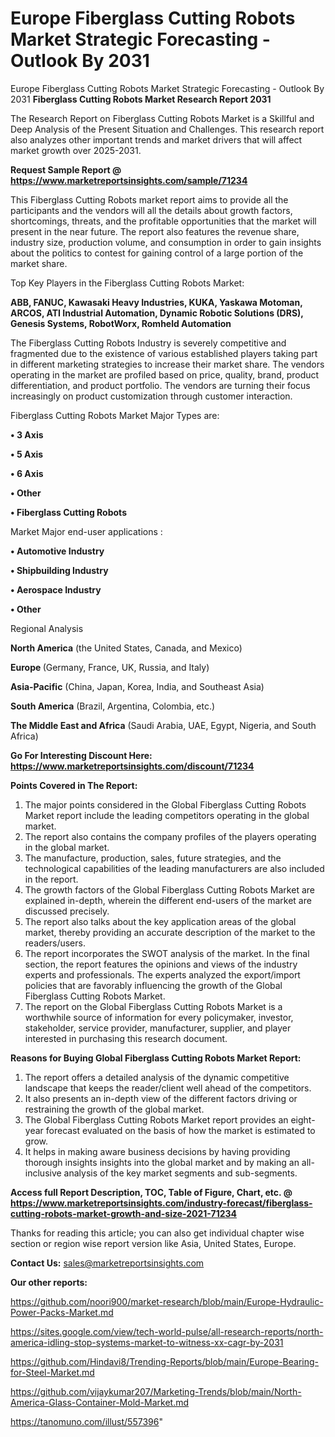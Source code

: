 # Europe Fiberglass Cutting Robots Market Strategic Forecasting - Outlook By 2031
Europe Fiberglass Cutting Robots Market Strategic Forecasting - Outlook By 2031
<strong>Fiberglass Cutting Robots Market Research Report 2031</strong>

The Research Report on Fiberglass Cutting Robots Market is a Skillful and Deep Analysis of the Present Situation and Challenges. This research report also analyzes other important trends and market drivers that will affect market growth over 2025-2031.

<strong>Request Sample Report @ <a href=https://www.marketreportsinsights.com/sample/71234>https://www.marketreportsinsights.com/sample/71234</a></strong>

This Fiberglass Cutting Robots market report aims to provide all the participants and the vendors will all the details about growth factors, shortcomings, threats, and the profitable opportunities that the market will present in the near future. The report also features the revenue share, industry size, production volume, and consumption in order to gain insights about the politics to contest for gaining control of a large portion of the market share.

Top Key Players in the Fiberglass Cutting Robots Market:

<strong>ABB, FANUC, Kawasaki Heavy Industries, KUKA, Yaskawa Motoman, ARCOS, ATI Industrial Automation, Dynamic Robotic Solutions (DRS), Genesis Systems, RobotWorx, Romheld Automation</strong>

The Fiberglass Cutting Robots Industry is severely competitive and fragmented due to the existence of various established players taking part in different marketing strategies to increase their market share. The vendors operating in the market are profiled based on price, quality, brand, product differentiation, and product portfolio. The vendors are turning their focus increasingly on product customization through customer interaction.

Fiberglass Cutting Robots Market Major Types are:

<strong>• 3 Axis

• 5 Axis

• 6 Axis

• Other

• Fiberglass Cutting Robots</strong>

Market Major end-user applications :

<strong>• Automotive Industry

• Shipbuilding Industry

• Aerospace Industry

• Other</strong>

Regional Analysis

</u><strong><b>North America</b></strong> (the United States, Canada, and Mexico)

<strong><b>Europe </b></strong>(Germany, France, UK, Russia, and Italy)

<strong><b>Asia-Pacific</b></strong> (China, Japan, Korea, India, and Southeast Asia)

<strong><b>South America</b></strong> (Brazil, Argentina, Colombia, etc.)

<strong><b>The Middle East and Africa</b></strong> (Saudi Arabia, UAE, Egypt, Nigeria, and South Africa)

<strong>Go For Interesting Discount Here: <a href=https://www.marketreportsinsights.com/discount/71234>https://www.marketreportsinsights.com/discount/71234</a></strong>

<strong>Points Covered in The Report:</strong>
<ol>
  <li>The major points considered in the Global Fiberglass Cutting Robots Market report include the leading competitors operating in the global market.</li>
  <li>The report also contains the company profiles of the players operating in the global market.</li>
  <li>The manufacture, production, sales, future strategies, and the technological capabilities of the leading manufacturers are also included in the report.</li>
  <li>The growth factors of the Global Fiberglass Cutting Robots Market are explained in-depth, wherein the different end-users of the market are discussed precisely.</li>
  <li>The report also talks about the key application areas of the global market, thereby providing an accurate description of the market to the readers/users.</li>
  <li>The report incorporates the SWOT analysis of the market. In the final section, the report features the opinions and views of the industry experts and professionals. The experts analyzed the export/import policies that are favorably influencing the growth of the Global Fiberglass Cutting Robots Market.</li>
  <li>The report on the Global Fiberglass Cutting Robots Market is a worthwhile source of information for every policymaker, investor, stakeholder, service provider, manufacturer, supplier, and player interested in purchasing this research document.</li>
</ol>
<strong>Reasons for Buying Global Fiberglass Cutting Robots Market Report:</strong>

<ol>
  <li>The report offers a detailed analysis of the dynamic competitive landscape that keeps the reader/client well ahead of the competitors.</li>
  <li>It also presents an in-depth view of the different factors driving or restraining the growth of the global market.</li>
  <li>The Global Fiberglass Cutting Robots Market report provides an eight-year forecast evaluated on the basis of how the market is estimated to grow.</li>
  <li>It helps in making aware business decisions by having providing thorough insights insights into the global market and by making an all-inclusive analysis of the key market segments and sub-segments.</li>
</ol>
<strong>Access full Report Description, TOC, Table of Figure, Chart, etc. @ <a href=https://www.marketreportsinsights.com/industry-forecast/fiberglass-cutting-robots-market-growth-and-size-2021-71234>https://www.marketreportsinsights.com/industry-forecast/fiberglass-cutting-robots-market-growth-and-size-2021-71234</a></strong>


Thanks for reading this article; you can also get individual chapter wise section or region wise report version like Asia, United States, Europe.

<strong>Contact Us:</strong>
sales@marketreportsinsights.com

<strong>Our other reports:</strong>

<a href=https://github.com/noori900/market-research/blob/main/Europe-Hydraulic-Power-Packs-Market.md>https://github.com/noori900/market-research/blob/main/Europe-Hydraulic-Power-Packs-Market.md</a>

<a href=https://sites.google.com/view/tech-world-pulse/all-research-reports/north-america-idling-stop-systems-market-to-witness-xx-cagr-by-2031>https://sites.google.com/view/tech-world-pulse/all-research-reports/north-america-idling-stop-systems-market-to-witness-xx-cagr-by-2031</a>

<a href=https://github.com/Hindavi8/Trending-Reports/blob/main/Europe-Bearing-for-Steel-Market.md>https://github.com/Hindavi8/Trending-Reports/blob/main/Europe-Bearing-for-Steel-Market.md</a>

<a href=https://github.com/vijaykumar207/Marketing-Trends/blob/main/North-America-Glass-Container-Mold-Market.md>https://github.com/vijaykumar207/Marketing-Trends/blob/main/North-America-Glass-Container-Mold-Market.md</a>

<a href=https://tanomuno.com/illust/557396>https://tanomuno.com/illust/557396</a>"
